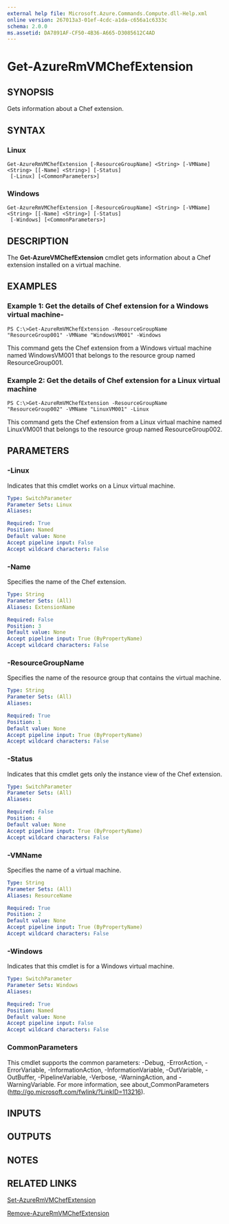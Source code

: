 ```yaml
---
external help file: Microsoft.Azure.Commands.Compute.dll-Help.xml
online version: 267013a3-01ef-4cdc-a1da-c656a1c6333c
schema: 2.0.0
ms.assetid: DA7891AF-CF50-4B36-A665-D3085612C4AD
---
```


# Get-AzureRmVMChefExtension

## SYNOPSIS
Gets information about a Chef extension.

## SYNTAX

### Linux
```
Get-AzureRmVMChefExtension [-ResourceGroupName] <String> [-VMName] <String> [[-Name] <String>] [-Status]
 [-Linux] [<CommonParameters>]
```

### Windows
```
Get-AzureRmVMChefExtension [-ResourceGroupName] <String> [-VMName] <String> [[-Name] <String>] [-Status]
 [-Windows] [<CommonParameters>]
```

## DESCRIPTION
The **Get-AzureVMChefExtension** cmdlet gets information about a Chef extension installed on a virtual machine.

## EXAMPLES

### Example 1: Get the details of Chef extension for a Windows virtual machine-
```
PS C:\>Get-AzureRmVMChefExtension -ResourceGroupName "ResourceGroup001" -VMName "WindowsVM001" -Windows
```

This command gets the Chef extension from a Windows virtual machine named WindowsVM001 that belongs to the resource group named ResourceGroup001.

### Example 2: Get the details of Chef extension for a Linux virtual machine
```
PS C:\>Get-AzureRmVMChefExtension -ResourceGroupName "ResourceGroup002" -VMName "LinuxVM001" -Linux
```

This command gets the Chef extension from a Linux virtual machine named LinuxVM001 that belongs to the resource group named ResourceGroup002.

## PARAMETERS

### -Linux
Indicates that this cmdlet works on a Linux virtual machine.

```yaml
Type: SwitchParameter
Parameter Sets: Linux
Aliases: 

Required: True
Position: Named
Default value: None
Accept pipeline input: False
Accept wildcard characters: False
```

### -Name
Specifies the name of the Chef extension.

```yaml
Type: String
Parameter Sets: (All)
Aliases: ExtensionName

Required: False
Position: 3
Default value: None
Accept pipeline input: True (ByPropertyName)
Accept wildcard characters: False
```

### -ResourceGroupName
Specifies the name of the resource group that contains the virtual machine.

```yaml
Type: String
Parameter Sets: (All)
Aliases: 

Required: True
Position: 1
Default value: None
Accept pipeline input: True (ByPropertyName)
Accept wildcard characters: False
```

### -Status
Indicates that this cmdlet gets only the instance view of the Chef extension.

```yaml
Type: SwitchParameter
Parameter Sets: (All)
Aliases: 

Required: False
Position: 4
Default value: None
Accept pipeline input: True (ByPropertyName)
Accept wildcard characters: False
```

### -VMName
Specifies the name of a virtual machine.

```yaml
Type: String
Parameter Sets: (All)
Aliases: ResourceName

Required: True
Position: 2
Default value: None
Accept pipeline input: True (ByPropertyName)
Accept wildcard characters: False
```

### -Windows
Indicates that this cmdlet is for a Windows virtual machine.

```yaml
Type: SwitchParameter
Parameter Sets: Windows
Aliases: 

Required: True
Position: Named
Default value: None
Accept pipeline input: False
Accept wildcard characters: False
```

### CommonParameters
This cmdlet supports the common parameters: -Debug, -ErrorAction, -ErrorVariable, -InformationAction, -InformationVariable, -OutVariable, -OutBuffer, -PipelineVariable, -Verbose, -WarningAction, and -WarningVariable. For more information, see about_CommonParameters (http://go.microsoft.com/fwlink/?LinkID=113216).

## INPUTS

## OUTPUTS

## NOTES

## RELATED LINKS

[Set-AzureRmVMChefExtension](./Set-AzureRmVMChefExtension.md)

[Remove-AzureRmVMChefExtension](./Remove-AzureRmVMChefExtension.md)


